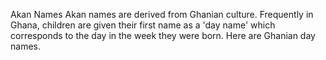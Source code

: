 Akan Names
Akan names are derived from Ghanian culture.
Frequently in Ghana, children are given their first name as a 'day name' which corresponds to the day in
 the week they were born. Here are Ghanian day names.
